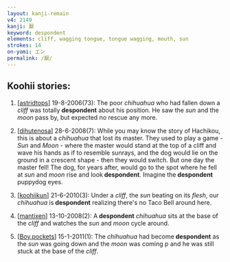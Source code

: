 ```yaml
---
layout: kanji-remain
v4: 2149
kanji: 厭
keyword: despondent
elements: cliff, wagging tongue, tongue wagging, mouth, sun
strokes: 14
on-yomi: エン
permalink: /厭/
---
```


## Koohii stories: 

1) [<a href="http://kanji.koohii.com/profile/astridtops">astridtops</a>] 19-8-2006(73): The poor <em>chihuahua</em> who had fallen down a <em>cliff</em> was totally<strong> despondent</strong> about his position. He saw the <em>sun</em> and the <em>moon</em> pass by, but expected no rescue any more.

2) [<a href="http://kanji.koohii.com/profile/dihutenosa">dihutenosa</a>] 28-6-2008(7): While you may know the story of Hachikou, this is about a <em>chihuahua</em> that lost its master. They used to play a game - <em>Sun</em> and <em>Moon</em> - where the master would stand at the top of a cliff and wave his hands as if to resemble sunrays, and the dog would lie on the ground in a crescent shape - then they would switch. But one day the master fell! The dog, for years after, would go to the spot where he fell at <em>sun</em> and <em>moon</em> rise and look<strong> despondent</strong>. Imagine the<strong> despondent</strong> puppydog eyes.

3) [<a href="http://kanji.koohii.com/profile/koohiikun">koohiikun</a>] 21-6-2010(3): Under a <em>cliff</em>, the <em>sun</em> beating on its <em>flesh</em>, our <em>chihuahua</em> is<strong> despondent</strong> realizing there&#039;s no Taco Bell around here.

4) [<a href="http://kanji.koohii.com/profile/mantixen">mantixen</a>] 13-10-2008(2): A<strong> despondent</strong> <em>chihuahua</em> sits at the base of the <em>cliff</em> and watches the <em>sun</em> and <em>moon</em> cycle around.

5) [<a href="http://kanji.koohii.com/profile/Boy.pockets">Boy.pockets</a>] 15-1-2011(1): The <em>chihuahua</em> had become<strong> despondent</strong> as the <em>sun</em> was going down and the <em>moon </em>was coming p and he was still stuck at the base of the <em>cliff</em>.

